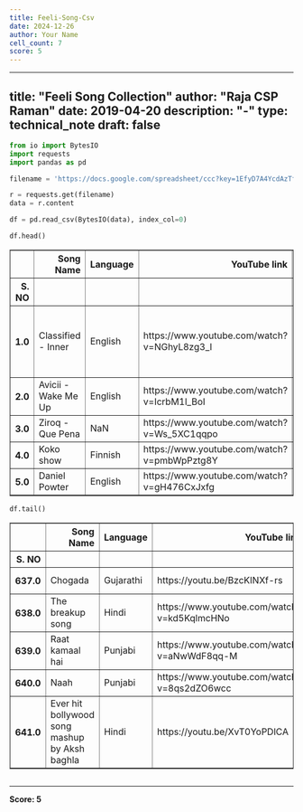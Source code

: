 ```yaml
---
title: Feeli-Song-Csv
date: 2024-12-26
author: Your Name
cell_count: 7
score: 5
---
```


---
title: "Feeli Song Collection"
author: "Raja CSP Raman"
date: 2019-04-20
description: "-"
type: technical_note
draft: false
---

```python
from io import BytesIO
import requests
import pandas as pd
```


```python
filename = 'https://docs.google.com/spreadsheet/ccc?key=1EfyD7A4YcdAzTfUO0t3yQ0HawetVF5pefS5pPyGVX4g&output=csv'

r = requests.get(filename)
data = r.content
```


```python
df = pd.read_csv(BytesIO(data), index_col=0)
```


```python
df.head()
```




<div>
<style scoped>
    .dataframe tbody tr th:only-of-type {
        vertical-align: middle;
    }

    .dataframe tbody tr th {
        vertical-align: top;
    }

    .dataframe thead th {
        text-align: right;
    }
</style>
<table border="1" class="dataframe">
  <thead>
    <tr style="text-align: right;">
      <th></th>
      <th>Song Name</th>
      <th>Language</th>
      <th>YouTube link</th>
      <th>Genre</th>
      <th>Artist</th>
      <th>Emotion Tag</th>
      <th>Emotion</th>
      <th>Hint</th>
      <th>Geo Location</th>
      <th>Lyrics</th>
      <th>Collector</th>
    </tr>
    <tr>
      <th>S. NO</th>
      <th></th>
      <th></th>
      <th></th>
      <th></th>
      <th></th>
      <th></th>
      <th></th>
      <th></th>
      <th></th>
      <th></th>
      <th></th>
    </tr>
  </thead>
  <tbody>
    <tr>
      <th>1.0</th>
      <td>Classified - Inner</td>
      <td>English</td>
      <td>https://www.youtube.com/watch?v=NGhyL8zg3_I</td>
      <td>NaN</td>
      <td>NaN</td>
      <td>NaN</td>
      <td>Gives me some kind of confidence; Relaxed Cana...</td>
      <td>NaN</td>
      <td>NaN</td>
      <td>NaN</td>
      <td>Raja</td>
    </tr>
    <tr>
      <th>2.0</th>
      <td>Avicii - Wake Me Up</td>
      <td>English</td>
      <td>https://www.youtube.com/watch?v=IcrbM1l_BoI</td>
      <td>NaN</td>
      <td>NaN</td>
      <td>NaN</td>
      <td>NaN</td>
      <td>NaN</td>
      <td>NaN</td>
      <td>NaN</td>
      <td>Raja</td>
    </tr>
    <tr>
      <th>3.0</th>
      <td>Ziroq - Que Pena</td>
      <td>NaN</td>
      <td>https://www.youtube.com/watch?v=Ws_5XC1qqpo</td>
      <td>NaN</td>
      <td>NaN</td>
      <td>NaN</td>
      <td>NaN</td>
      <td>NaN</td>
      <td>NaN</td>
      <td>NaN</td>
      <td>Raja</td>
    </tr>
    <tr>
      <th>4.0</th>
      <td>Koko show</td>
      <td>Finnish</td>
      <td>https://www.youtube.com/watch?v=pmbWpPztg8Y</td>
      <td>NaN</td>
      <td>NaN</td>
      <td>NaN</td>
      <td>NaN</td>
      <td>NaN</td>
      <td>NaN</td>
      <td>NaN</td>
      <td>Raja</td>
    </tr>
    <tr>
      <th>5.0</th>
      <td>Daniel Powter</td>
      <td>English</td>
      <td>https://www.youtube.com/watch?v=gH476CxJxfg</td>
      <td>NaN</td>
      <td>NaN</td>
      <td>NaN</td>
      <td>NaN</td>
      <td>NaN</td>
      <td>NaN</td>
      <td>NaN</td>
      <td>Raja</td>
    </tr>
  </tbody>
</table>
</div>




```python
df.tail()
```




<div>
<style scoped>
    .dataframe tbody tr th:only-of-type {
        vertical-align: middle;
    }

    .dataframe tbody tr th {
        vertical-align: top;
    }

    .dataframe thead th {
        text-align: right;
    }
</style>
<table border="1" class="dataframe">
  <thead>
    <tr style="text-align: right;">
      <th></th>
      <th>Song Name</th>
      <th>Language</th>
      <th>YouTube link</th>
      <th>Genre</th>
      <th>Artist</th>
      <th>Emotion Tag</th>
      <th>Emotion</th>
      <th>Hint</th>
      <th>Geo Location</th>
      <th>Lyrics</th>
      <th>Collector</th>
    </tr>
    <tr>
      <th>S. NO</th>
      <th></th>
      <th></th>
      <th></th>
      <th></th>
      <th></th>
      <th></th>
      <th></th>
      <th></th>
      <th></th>
      <th></th>
      <th></th>
    </tr>
  </thead>
  <tbody>
    <tr>
      <th>637.0</th>
      <td>Chogada</td>
      <td>Gujarathi</td>
      <td>https://youtu.be/BzcKINXf-rs</td>
      <td>NaN</td>
      <td>NaN</td>
      <td>NaN</td>
      <td>Let's garba !</td>
      <td>NaN</td>
      <td>NaN</td>
      <td>NaN</td>
      <td>Fatema</td>
    </tr>
    <tr>
      <th>638.0</th>
      <td>The breakup song</td>
      <td>Hindi</td>
      <td>https://www.youtube.com/watch?v=kd5KqlmcHNo</td>
      <td>NaN</td>
      <td>NaN</td>
      <td>NaN</td>
      <td>After breakup scene .</td>
      <td>NaN</td>
      <td>NaN</td>
      <td>NaN</td>
      <td>Fatema</td>
    </tr>
    <tr>
      <th>639.0</th>
      <td>Raat kamaal hai</td>
      <td>Punjabi</td>
      <td>https://www.youtube.com/watch?v=aNwWdF8qq-M</td>
      <td>NaN</td>
      <td>NaN</td>
      <td>NaN</td>
      <td>It's party time !</td>
      <td>NaN</td>
      <td>NaN</td>
      <td>NaN</td>
      <td>Fatema</td>
    </tr>
    <tr>
      <th>640.0</th>
      <td>Naah</td>
      <td>Punjabi</td>
      <td>https://www.youtube.com/watch?v=8qs2dZO6wcc</td>
      <td>NaN</td>
      <td>NaN</td>
      <td>NaN</td>
      <td>Savage life .</td>
      <td>NaN</td>
      <td>NaN</td>
      <td>NaN</td>
      <td>Fatema</td>
    </tr>
    <tr>
      <th>641.0</th>
      <td>Ever hit bollywood song mashup by Aksh baghla</td>
      <td>Hindi</td>
      <td>https://youtu.be/XvT0YoPDlCA</td>
      <td>NaN</td>
      <td>NaN</td>
      <td>NaN</td>
      <td>Mashup mood ON !!</td>
      <td>NaN</td>
      <td>NaN</td>
      <td>NaN</td>
      <td>Fatema</td>
    </tr>
  </tbody>
</table>
</div>




```python

```


---
**Score: 5**